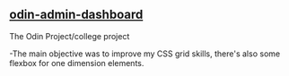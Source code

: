 ## [odin-admin-dashboard](https://victorxph.github.io/odin-admin-dashboard)


The Odin Project/college project

-The main objective was to improve my CSS grid skills, there's also some flexbox for one dimension elements.